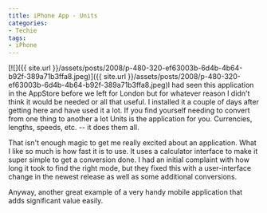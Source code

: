 ```yaml
---
title: iPhone App - Units
categories:
- Techie
tags:
- iPhone
---
```


[![]({{ site.url }}/assets/posts/2008/p-480-320-ef63003b-6d4b-4b64-b92f-389a71b3ffa8.jpeg)]({{ site.url }}/assets/posts/2008/p-480-320-ef63003b-6d4b-4b64-b92f-389a71b3ffa8.jpeg)I had seen this application in the AppStore before we left for London but for whatever reason I didn't think it would be needed or all that useful. I installed it a couple of days after getting here and have used it a lot.
If you find yourself needing to convert from one thing to another a lot Units is the application for you. Currencies, lengths, speeds, etc. -- it does them all.

That isn't enough magic to get me really excited about an application. What I like so much is how fast it is to use. It uses a calculator interface to make it super simple to get a conversion done. I had an initial complaint with how long it took to find the right mode, but they fixed this with a user-interface change in the newest release as well as some additional conversions.

Anyway, another great example of a very handy mobile application that adds significant value easily.
